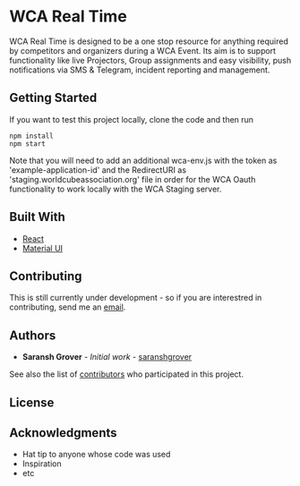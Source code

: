 # WCA Real Time

WCA Real Time is designed to be a one stop resource for anything required by competitors and organizers during a WCA Event. Its aim is to support functionality like live Projectors, Group assignments and easy visibility, push notifications via SMS & Telegram, incident reporting and management.

## Getting Started

If you want to test this project locally, clone the code and then run 
```
npm install
npm start
```

Note that you will need to add an additional wca-env.js with the token as 'example-application-id' and the RedirectURI as 'staging.worldcubeassociation.org' file in order for the WCA Oauth functionality to work locally with the WCA Staging server.

## Built With

* [React](reactjs.org) 
* [Material UI](material-ui.com) 

## Contributing

This is still currently under development - so if you are interestred in contributing, send me an [email](mailto:saransh.grover@stonybrook.edu).

## Authors

* **Saransh Grover** - *Initial work* - [saranshgrover](https://github.com/saranshgrover)

See also the list of [contributors](https://github.com/WCARealTime/project/contributors) who participated in this project.

## License


## Acknowledgments

* Hat tip to anyone whose code was used
* Inspiration
* etc
